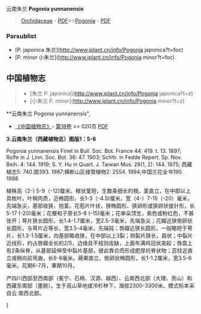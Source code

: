 云南朱兰 **Pogonia yunnanensis**

> [Orchidaceae](http://www.iplant.cn/info/Orchidaceae?t=foc) - [PDF](http://www.iplant.cn/foc/pdf/Orchidaceae.pdf)>>[Pogonia](http://www.iplant.cn/info/Pogonia?t=foc) - [PDF](http://www.iplant.cn/foc/pdf/Pogonia.pdf)

### Parsublist

* [P.  japonica  朱兰](http://www.iplant.cn/info/Pogonia japonica?t=foc)
* [P.  minor  小朱兰](http://www.iplant.cn/info/Pogonia minor?t=foc)

## 中国植物志

> * [朱兰  P.  japonica](http://www.iplant.cn/info/Pogonia japonica?t=z)
> * [小朱兰  P.  minor](http://www.iplant.cn/info/Pogonia minor?t=z)

**云南朱兰 Pogonia yunnanensis",

* [《中国植物志》](http://www.iplant.cn/frps)- [第18卷](http://www.iplant.cn/frps/vol/18) >> 020页 [PDF](http://www.iplant.cn/frps/pdf/18/020.pdf)

**3.云南朱兰（西藏植物志）图版1：5-6**

Pogonia yunnanensis Finet in Bull. Soc. Bot. France 44: 419. t. 13. 1897; Rolfe in J. Linn. Soc. Bot. 36: 47. 1903; Schltr. in Fedde Repert. Sp. Nov. Beih. 4: 144. 1919; S. Y. Hu in Quart. J. Taiwan Mus. 28(1, 2): 144. 1975; 西藏植志5: 740.图393. 1987;横断山区维管植物2: 2554. 1994;中国兰花全书190. 1998.

植株高（2-) 5-9（-12)厘米。根状茎短，生数条细长的根。茎直立，在中部以上具枚叶。叶稍肉质，近椭圆形，长1-3（-4.5)厘米，宽（4-）7-15（-20）毫米，先端急尖，基部收狭，抱茎。花苞片叶状，狭椭圆形、狭卵形或狭卵状披针形，长5-17 (-20)毫米；花梗和子房长5-8 (-15)毫米；花单朵顶生，紫色或粉红色，不甚张开；萼片狭长圆形，长1.4-1.7厘米，宽2.5-3毫米，先端急尖；花瓣近狭倒卵状长圆形，与萼片近等长，宽3.5-4毫米，先端钝；唇瓣近狭长圆形，一般略短于萼片，长1.3-1.5厘米，向基部略收狭，在中部以上3裂；侧裂片狭长，肩状；中裂片近线形，约占唇瓣全长的2/5，边缘具不规则齿缺，上面布满鸡冠状突起；唇盘上有2条纵脊，从基部延伸至中裂片基部，彼此靠合而形成肥厚的脊状物；蕊柱近直立或稍向前弯曲，长6-8毫米。蒴果直立，倒卵状椭圆形，长1-1.2厘米，宽3.5-6毫米。花期6-7月，果期10月。

产四川西部至西南部（冕宁、石棉、汉源、越西）、云南西北部（大理、贡山）和西藏东南部（墨脱）。生于高山草地或冷杉林下，海拔2300-3300米。模式标本采自云 南西北部。

}